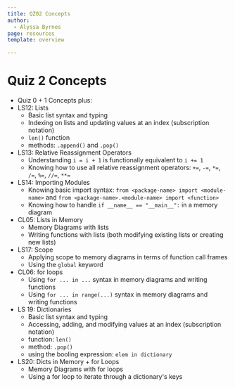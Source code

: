 ```yaml
---
title: QZ02 Concepts
author:
  - Alyssa Byrnes
page: resources
template: overview

---
```


# Quiz 2 Concepts
- Quiz 0 + 1 Concepts plus:
- LS12: Lists
   - Basic list syntax and typing
   - Indexing on lists and updating values at an index (subscription notation)
   - `len()` function
   - methods: `.append()` and `.pop()`
- LS13: Relative Reassignment Operators
   - Understanding `i = i + 1` is functionally equivalent to `i += 1`
   - Knowing how to use all relative reassignment operators: `+=`, `-=`, `*=`, `/=`, `%=`, `//=`, `**=`
- LS14: Importing Modules
   - Knowing basic import syntax: `from <package-name> import <module-name>` and `from <package-name>.<module-name> import <function>`
   - Knowing how to handle `if __name__ == "__main__":` in a memory diagram
- CL05: Lists in Memory
   - Memory Diagrams with lists
   - Writing functions with lists (both modifying existing lists or creating new lists)
- LS17: Scope
   - Applying scope to memory diagrams in terms of function call frames
   - Using the `global` keyword
- CL06: for loops
   - Using `for ... in ...` syntax in memory diagrams and writing functions
   - Using `for ... in range(...)` syntax in memory diagrams and writing functions
- LS 19: Dictionaries
   - Basic list syntax and typing
   - Accessing, adding, and modifying values at an index (subscription notation)
   - function: `len()`
   - method: `.pop()`
   - using the booling expression: `elem in dictionary`
- LS20: Dicts in Memory + for Loops
   - Memory Diagrams with for loops
   - Using a for loop to iterate through a dictionary's keys




